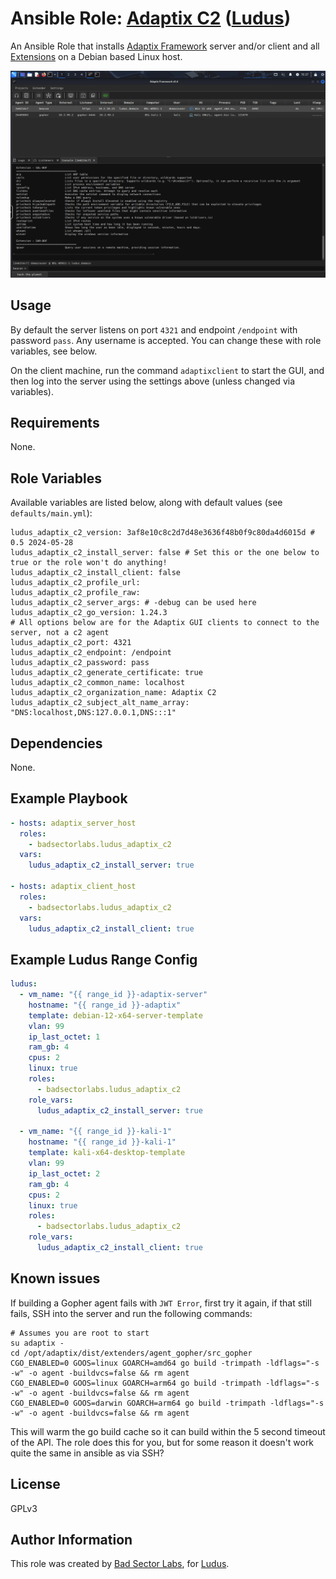 # Ansible Role: [Adaptix C2](https://adaptix-framework.gitbook.io/adaptix-framework) ([Ludus](https://ludus.cloud))

An Ansible Role that installs [Adaptix Framework](https://adaptix-framework.gitbook.io/adaptix-framework) server and/or client and all [Extensions](https://github.com/Adaptix-Framework/Extension-Kit) on a Debian based Linux host.

![Adaptix Framework](docs/adaptix.png)

## Usage

By default the server listens on port `4321` and endpoint `/endpoint` with password `pass`. Any username is accepted. You can change these with role variables, see below.

On the client machine, run the command `adaptixclient` to start the GUI, and then log into the server using the settings above (unless changed via variables).

## Requirements

None.

## Role Variables

Available variables are listed below, along with default values (see `defaults/main.yml`):

    ludus_adaptix_c2_version: 3af8e10c8c2d7d48e3636f48b0f9c80da4d6015d # 0.5 2024-05-28
    ludus_adaptix_c2_install_server: false # Set this or the one below to true or the role won't do anything!
    ludus_adaptix_c2_install_client: false
    ludus_adaptix_c2_profile_url:
    ludus_adaptix_c2_profile_raw:
    ludus_adaptix_c2_server_args: # -debug can be used here
    ludus_adaptix_c2_go_version: 1.24.3
    # All options below are for the Adaptix GUI clients to connect to the server, not a c2 agent
    ludus_adaptix_c2_port: 4321
    ludus_adaptix_c2_endpoint: /endpoint
    ludus_adaptix_c2_password: pass
    ludus_adaptix_c2_generate_certificate: true
    ludus_adaptix_c2_common_name: localhost
    ludus_adaptix_c2_organization_name: Adaptix C2
    ludus_adaptix_c2_subject_alt_name_array: "DNS:localhost,DNS:127.0.0.1,DNS:::1"

## Dependencies

None.

## Example Playbook

```yaml
- hosts: adaptix_server_host
  roles:
    - badsectorlabs.ludus_adaptix_c2
  vars:
    ludus_adaptix_c2_install_server: true

- hosts: adaptix_client_host
  roles:
    - badsectorlabs.ludus_adaptix_c2
  vars:
    ludus_adaptix_c2_install_client: true    
```

## Example Ludus Range Config

```yaml
ludus:
  - vm_name: "{{ range_id }}-adaptix-server"
    hostname: "{{ range_id }}-adaptix"
    template: debian-12-x64-server-template
    vlan: 99
    ip_last_octet: 1
    ram_gb: 4
    cpus: 2
    linux: true
    roles:
      - badsectorlabs.ludus_adaptix_c2
    role_vars:
      ludus_adaptix_c2_install_server: true

  - vm_name: "{{ range_id }}-kali-1"
    hostname: "{{ range_id }}-kali-1"
    template: kali-x64-desktop-template
    vlan: 99
    ip_last_octet: 2
    ram_gb: 4
    cpus: 2
    linux: true
    roles:
      - badsectorlabs.ludus_adaptix_c2
    role_vars:
      ludus_adaptix_c2_install_client: true
```

## Known issues

If building a Gopher agent fails with `JWT Error`, first try it again, if that still fails, SSH into the server and run the following commands:

```
# Assumes you are root to start
su adaptix -
cd /opt/adaptix/dist/extenders/agent_gopher/src_gopher
CGO_ENABLED=0 GOOS=linux GOARCH=amd64 go build -trimpath -ldflags="-s -w" -o agent -buildvcs=false && rm agent
CGO_ENABLED=0 GOOS=linux GOARCH=arm64 go build -trimpath -ldflags="-s -w" -o agent -buildvcs=false && rm agent
CGO_ENABLED=0 GOOS=darwin GOARCH=arm64 go build -trimpath -ldflags="-s -w" -o agent -buildvcs=false && rm agent
```

This will warm the go build cache so it can build within the 5 second timeout of the API. The role does this for you, but for some reason it doesn't work quite the same in ansible as via SSH?

## License

GPLv3

## Author Information

This role was created by [Bad Sector Labs](https://github.com/badsectorlabs), for [Ludus](https://ludus.cloud/).
